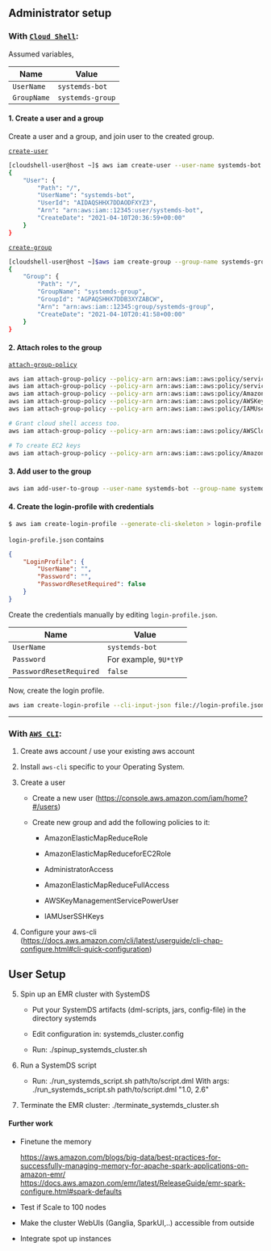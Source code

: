 <!--
{% comment %}
Licensed to the Apache Software Foundation (ASF) under one or more
contributor license agreements.  See the NOTICE file distributed with
this work for additional information regarding copyright ownership.
The ASF licenses this file to you under the Apache License, Version 2.0
(the "License"); you may not use this file except in compliance with
the License.  You may obtain a copy of the License at

http://www.apache.org/licenses/LICENSE-2.0

Unless required by applicable law or agreed to in writing, software
distributed under the License is distributed on an "AS IS" BASIS,
WITHOUT WARRANTIES OR CONDITIONS OF ANY KIND, either express or implied.
See the License for the specific language governing permissions and
limitations under the License.
{% endcomment %}
-->

## Administrator setup


### With [`Cloud Shell`](https://console.aws.amazon.com/cloudshell/home):

Assumed variables,

| Name | Value |
| --- | --- |
| `UserName` | `systemds-bot` |
| `GroupName` | `systemds-group` |

#### 1. Create a user and a group

Create a user and a group, and join user to the created group.

[`create-user`](https://awscli.amazonaws.com/v2/documentation/api/latest/reference/iam/create-user.html)
```sh
[cloudshell-user@host ~]$ aws iam create-user --user-name systemds-bot
{
    "User": {
        "Path": "/",
        "UserName": "systemds-bot",
        "UserId": "AIDAQSHHX7DDAODFXYZ3",
        "Arn": "arn:aws:iam::12345:user/systemds-bot",
        "CreateDate": "2021-04-10T20:36:59+00:00"
    }
}
```

[`create-group`](https://awscli.amazonaws.com/v2/documentation/api/latest/reference/iam/create-group.html)

```sh
[cloudshell-user@host ~]$aws iam create-group --group-name systemds-group
{
    "Group": {
        "Path": "/",
        "GroupName": "systemds-group",
        "GroupId": "AGPAQSHHX7DDB3XYZABCW",
        "Arn": "arn:aws:iam::12345:group/systemds-group",
        "CreateDate": "2021-04-10T20:41:58+00:00"
    }
}
```

#### 2. Attach roles to the group

[`attach-group-policy`](https://awscli.amazonaws.com/v2/documentation/api/latest/reference/iam/attach-group-policy.html)

```sh
aws iam attach-group-policy --policy-arn arn:aws:iam::aws:policy/service-role/AmazonElasticMapReduceRole --group-name systemds-group
aws iam attach-group-policy --policy-arn arn:aws:iam::aws:policy/service-role/AmazonElasticMapReduceforEC2Role --group-name systemds-group
aws iam attach-group-policy --policy-arn arn:aws:iam::aws:policy/AmazonElasticMapReduceFullAccess --group-name systemds-group
aws iam attach-group-policy --policy-arn arn:aws:iam::aws:policy/AWSKeyManagementServicePowerUser --group-name systemds-group
aws iam attach-group-policy --policy-arn arn:aws:iam::aws:policy/IAMUserSSHKeys --group-name systemds-group

# Grant cloud shell access too.
aws iam attach-group-policy --policy-arn arn:aws:iam::aws:policy/AWSCloudShellFullAccess --group-name systemds-group

# To create EC2 keys
aws iam attach-group-policy --policy-arn arn:aws:iam::aws:policy/AmazonEC2FullAccess --group-name systemds-group
```

#### 3. Add user to the group

```sh
aws iam add-user-to-group --user-name systemds-bot --group-name systemds-group
```

#### 4. Create the login-profile with credentials

```sh
$ aws iam create-login-profile --generate-cli-skeleton > login-profile.json
```

`login-profile.json` contains

```json
{
    "LoginProfile": {
        "UserName": "",
        "Password": "",
        "PasswordResetRequired": false
    }
}
```

Create the credentials manually by editing `login-profile.json`.

| Name | Value |
| --- | --- |
| `UserName` | `systemds-bot` |
| `Password` | For example, `9U*tYP` |
| `PasswordResetRequired` | `false` |

Now, create the login profile.

```sh
aws iam create-login-profile --cli-input-json file://login-profile.json
```

---
### With [`AWS CLI`](https://docs.aws.amazon.com/cli/latest/userguide/install-cliv2.html):

1. Create aws account / use your existing aws account

2. Install `aws-cli` specific to your Operating System.

3. Create a user
    
    * Create a new user (https://console.aws.amazon.com/iam/home?#/users)

    * Create new group and add the following policies to it:
         
         - AmazonElasticMapReduceRole
         
         - AmazonElasticMapReduceforEC2Role
         
         - AdministratorAccess
         
         - AmazonElasticMapReduceFullAccess
         
         - AWSKeyManagementServicePowerUser
         
         - IAMUserSSHKeys 

4. Configure your aws-cli (https://docs.aws.amazon.com/cli/latest/userguide/cli-chap-configure.html#cli-quick-configuration)

## User Setup

5. Spin up an EMR cluster with SystemDS
    
    * Put your SystemDS artifacts (dml-scripts, jars, config-file) in the directory systemds 
    
    * Edit configuration in: systemds_cluster.config
    
    * Run: ./spinup_systemds_cluster.sh
    
6. Run a SystemDS script
    
    * Run: ./run_systemds_script.sh path/to/script.dml 
         With args: ./run_systemds_script.sh path/to/script.dml "1.0, 2.6"  
    
7. Terminate the EMR cluster: ./terminate_systemds_cluster.sh
    
#### Further work

* Finetune the memory 
    
    https://aws.amazon.com/blogs/big-data/best-practices-for-successfully-managing-memory-for-apache-spark-applications-on-amazon-emr/
    https://docs.aws.amazon.com/emr/latest/ReleaseGuide/emr-spark-configure.html#spark-defaults
* Test if Scale to 100 nodes

* Make the cluster WebUIs (Ganglia, SparkUI,..) accessible from outside

* Integrate spot up instances 